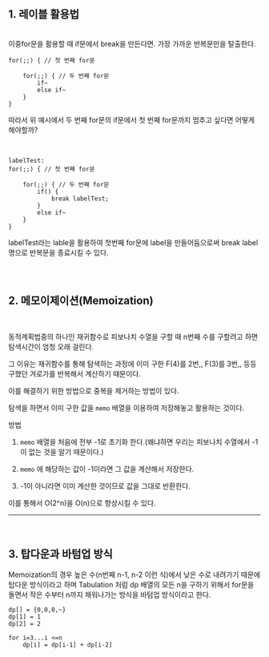 ## 1. 레이블 활용법

</br>
이중for문을 활용할 때 if문에서 break을 만든다면.
가장 가까운 반복문만을 탈출한다.

</br>

```
for(;;) { // 첫 번째 for문

    for(;;) { // 두 번째 for문
        if~
        else if~
    }
}
```

따라서 위 예시에서 두 번째 for문의 if문에서 첫 번째 for문까지 멈추고 싶다면 어떻게 해야할까?

</br>

```
labelTest:
for(;;) { // 첫 번째 for문

    for(;;) { // 두 번째 for문
        if() {
            break labelTest;
        }
        else if~
    }
}
```
labelTest라는 lable을 활용하여 첫번째 for문에 label을 만들어둠으로써 break label명으로 반복문을 종료시킬 수 있다.

</br>

#

## 2. 메모이제이션(Memoization)


</br>

동적계획법중의 하나인 재귀함수로 피보나치 수열을 구할 때 n번째 수를 구할려고 하면 탐색시간이 엄청 오래 걸린다.

그 이유는 재귀함수를 통해 탐색하는 과정에 이미 구한 F(4)를 2번,, F(3)를 3번,, 등등 구했던 겨로가를 반복해서 계산하기 때문이다.

이를 해결하기 위한 방법으로 중복을 제거하는 방법이 있다.

탐색을 하면서 이미 구한 값을 ```memo``` 배열을 이용하여 저장해놓고 활용하는 것이다.

방법
1. ```memo``` 배열을 처음에 전부 -1로 초기화 한다.(왜냐하면 우리는 피보나치 수열에서 -1이 없는 것을 알기 때문이다.)

2. ```memo``` 에 해당하는 값이 -1이라면 그 값을 계산해서 저장한다.

3. -1이 아니라면 이미 계산한 것이므로 값을 그대로 반환한다.

이를 통해서 O(2^n)을 O(n)으로 향상시킬 수 있다.


-------------------
</br>

## 3. 탑다운과 바텀업 방식

Memoization의 경우 높은 수(n번째 n-1, n-2 이런 식)에서 낮은 수로 내려가기 때문에 탑다운 방식이라고 하며 Tabulation 처럼 dp 배열의 모든 n을 구하기 위해서 for문을 돌면서 작은 수부터 n까지 채워나가는 방식을 바텀업 방식이라고 한다.

```
dp[] = {0,0,0,~}
dp[1] = 1
dp[2] = 2

for i=3...i <=n
    dp[i] = dp[i-1] + dp[i-2]
```